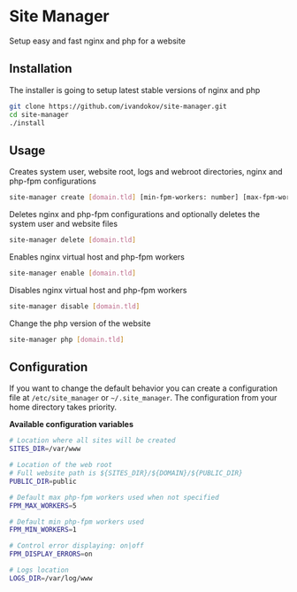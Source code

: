 # Site Manager
Setup easy and fast nginx and php for a website

## Installation
The installer is going to setup latest stable versions of nginx and php
```bash
git clone https://github.com/ivandokov/site-manager.git
cd site-manager
./install
```

## Usage

Creates system user, website root, logs and webroot directories, nginx and php-fpm configurations
```bash
site-manager create [domain.tld] [min-fpm-workers: number] [max-fpm-workers: number] [display-errors: on|off]
```

Deletes nginx and php-fpm configurations and optionally deletes the system user and website files
```bash
site-manager delete [domain.tld]
```

Enables nginx virtual host and php-fpm workers
```bash
site-manager enable [domain.tld]
```

Disables nginx virtual host and php-fpm workers
```bash
site-manager disable [domain.tld]
```

Change the php version of the website
```bash
site-manager php [domain.tld]
```

## Configuration

If you want to change the default behavior you can create a configuration file at `/etc/site_manager` or `~/.site_manager`. The configuration from your home directory takes priority.

**Available configuration variables**
```bash
# Location where all sites will be created
SITES_DIR=/var/www

# Location of the web root
# Full website path is ${SITES_DIR}/${DOMAIN}/${PUBLIC_DIR}
PUBLIC_DIR=public

# Default max php-fpm workers used when not specified
FPM_MAX_WORKERS=5

# Default min php-fpm workers used
FPM_MIN_WORKERS=1

# Control error displaying: on|off
FPM_DISPLAY_ERRORS=on

# Logs location
LOGS_DIR=/var/log/www
``` 